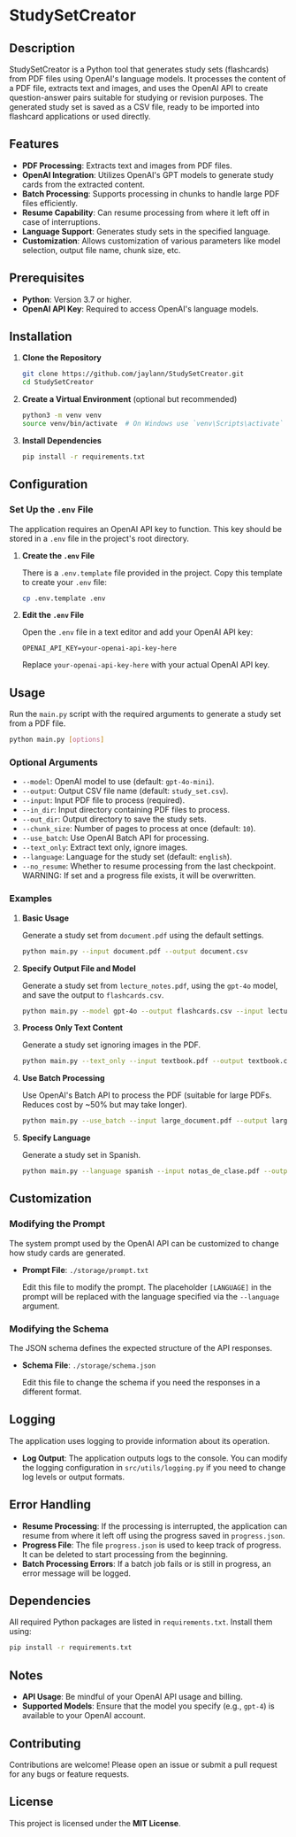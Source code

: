 # StudySetCreator

## Description

StudySetCreator is a Python tool that generates study sets (flashcards) from PDF files using OpenAI's language models. It processes the content of a PDF file, extracts text and images, and uses the OpenAI API to create question-answer pairs suitable for studying or revision purposes. The generated study set is saved as a CSV file, ready to be imported into flashcard applications or used directly.

## Features

- **PDF Processing**: Extracts text and images from PDF files.
- **OpenAI Integration**: Utilizes OpenAI's GPT models to generate study cards from the extracted content.
- **Batch Processing**: Supports processing in chunks to handle large PDF files efficiently.
- **Resume Capability**: Can resume processing from where it left off in case of interruptions.
- **Language Support**: Generates study sets in the specified language.
- **Customization**: Allows customization of various parameters like model selection, output file name, chunk size, etc.

## Prerequisites

- **Python**: Version 3.7 or higher.
- **OpenAI API Key**: Required to access OpenAI's language models.

## Installation

1. **Clone the Repository**

   ```bash
   git clone https://github.com/jaylann/StudySetCreator.git
   cd StudySetCreator
   ```

2. **Create a Virtual Environment** (optional but recommended)

   ```bash
   python3 -m venv venv
   source venv/bin/activate  # On Windows use `venv\Scripts\activate`
   ```

3. **Install Dependencies**

   ```bash
   pip install -r requirements.txt
   ```

## Configuration

### Set Up the `.env` File

The application requires an OpenAI API key to function. This key should be stored in a `.env` file in the project's root directory.

1. **Create the `.env` File**

   There is a `.env.template` file provided in the project. Copy this template to create your `.env` file:

   ```bash
   cp .env.template .env
   ```

2. **Edit the `.env` File**

   Open the `.env` file in a text editor and add your OpenAI API key:

   ```dotenv
   OPENAI_API_KEY=your-openai-api-key-here
   ```

   Replace `your-openai-api-key-here` with your actual OpenAI API key.

## Usage

Run the `main.py` script with the required arguments to generate a study set from a PDF file.

```bash
python main.py [options]
```

### Optional Arguments

- `--model`: OpenAI model to use (default: `gpt-4o-mini`).
- `--output`: Output CSV file name (default: `study_set.csv`).
- `--input`: Input PDF file to process (required).
- `--in_dir`: Input directory containing PDF files to process.
- `--out_dir`: Output directory to save the study sets.
- `--chunk_size`: Number of pages to process at once (default: `10`).
- `--use_batch`: Use OpenAI Batch API for processing.
- `--text_only`: Extract text only, ignore images.
- `--language`: Language for the study set (default: `english`).
- `--no_resume`: Whether to resume processing from the last checkpoint. WARNING: If set and a progress file exists, it will be overwritten.

### Examples

1. **Basic Usage**

   Generate a study set from `document.pdf` using the default settings.

   ```bash
   python main.py --input document.pdf --output document.csv
   ```

2. **Specify Output File and Model**

   Generate a study set from `lecture_notes.pdf`, using the `gpt-4o` model, and save the output to `flashcards.csv`.

   ```bash
   python main.py --model gpt-4o --output flashcards.csv --input lecture_notes.pdf
   ```

3. **Process Only Text Content**

   Generate a study set ignoring images in the PDF.

   ```bash
   python main.py --text_only --input textbook.pdf --output textbook.csv
   ```

4. **Use Batch Processing**

   Use OpenAI's Batch API to process the PDF (suitable for large PDFs. Reduces cost by ~50% but may take longer).

   ```bash
   python main.py --use_batch --input large_document.pdf --output large_document.csv
   ```

5. **Specify Language**

   Generate a study set in Spanish.

   ```bash
   python main.py --language spanish --input notas_de_clase.pdf --output notas_de_clase.csv
   ```

## Customization

### Modifying the Prompt

The system prompt used by the OpenAI API can be customized to change how study cards are generated.

- **Prompt File**: `./storage/prompt.txt`

  Edit this file to modify the prompt. The placeholder `[LANGUAGE]` in the prompt will be replaced with the language specified via the `--language` argument.

### Modifying the Schema

The JSON schema defines the expected structure of the API responses.

- **Schema File**: `./storage/schema.json`

  Edit this file to change the schema if you need the responses in a different format.

## Logging

The application uses logging to provide information about its operation.

- **Log Output**: The application outputs logs to the console. You can modify the logging configuration in `src/utils/logging.py` if you need to change log levels or output formats.

## Error Handling

- **Resume Processing**: If the processing is interrupted, the application can resume from where it left off using the progress saved in `progress.json`.
- **Progress File**: The file `progress.json` is used to keep track of progress. It can be deleted to start processing from the beginning.
- **Batch Processing Errors**: If a batch job fails or is still in progress, an error message will be logged.

## Dependencies

All required Python packages are listed in `requirements.txt`. Install them using:

```bash
pip install -r requirements.txt
```

## Notes

- **API Usage**: Be mindful of your OpenAI API usage and billing.
- **Supported Models**: Ensure that the model you specify (e.g., `gpt-4`) is available to your OpenAI account.

## Contributing

Contributions are welcome! Please open an issue or submit a pull request for any bugs or feature requests.

## License

This project is licensed under the **MIT License**.
